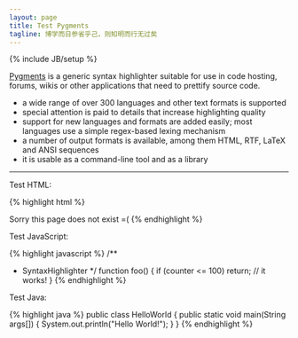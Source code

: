 ```yaml
---
layout: page
title: Test Pygments
tagline: 博学而日参省乎己，则知明而行无过矣
---
```

{% include JB/setup %}


[Pygments](http://pygments.org/languages/)<sup><span class="fa fa-external-link fa-fw"></span></sup> is a generic syntax highlighter suitable for use in code hosting, forums, wikis or other applications that need to prettify source code. 

- a wide range of over 300 languages and other text formats is supported
- special attention is paid to details that increase highlighting quality
- support for new languages and formats are added easily; most languages use a simple regex-based lexing mechanism
- a number of output formats is available, among them HTML, RTF, LaTeX and ANSI sequences
- it is usable as a command-line tool and as a library


----

Test HTML:

{% highlight html %}
<!doctype html>
<html lang="en">
<head>
    <meta charset="UTF-8">
    <title>Document</title>
</head>
<body>
    Sorry this page does not exist =(
</body>
</html>
{% endhighlight %}


Test JavaScript: 

{% highlight javascript %}
/**
* SyntaxHighlighter
*/
function foo()
{
if (counter <= 100)
    return;
// it works!
}
{% endhighlight %}

Test Java:

{% highlight java %}
public class HelloWorld {
    public static void main(String args[]) {
      System.out.println("Hello World!");
    }
}
{% endhighlight %}
